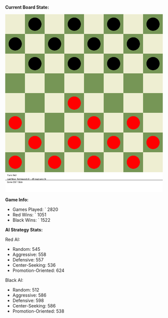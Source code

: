 
**Current Board State:**  
<!-- START_GIF -->
![Checkers Game](./checkers_game.gif)
<!-- END_GIF -->

**Game Info:**  
- Games Played: `<!-- GAMES_PLAYED --> 2820
- Red Wins: `<!-- RED_WINS --> 1051
- Black Wins: `<!-- BLACK_WINS --> 1522

<!-- AI_STATS -->
**AI Strategy Stats:**

Red AI:
- Random: 545
- Aggressive: 558
- Defensive: 557
- Center-Seeking: 536
- Promotion-Oriented: 624

Black AI:
- Random: 512
- Aggressive: 586
- Defensive: 598
- Center-Seeking: 586
- Promotion-Oriented: 538
